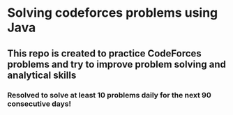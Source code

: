 # Solving codeforces problems using Java

## This repo is created to practice CodeForces problems and try to improve problem solving and analytical skills

### Resolved to solve at least 10 problems daily for the next 90 consecutive days!
